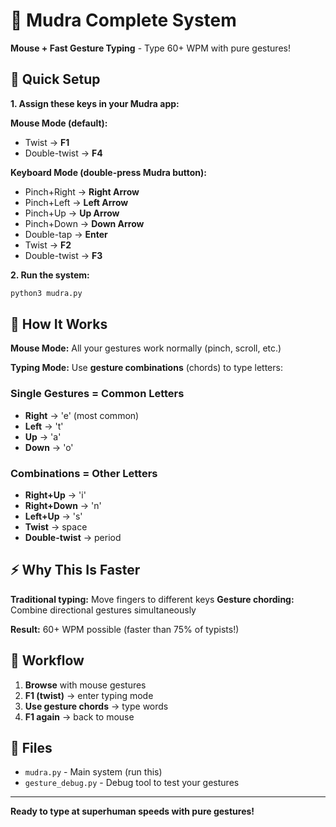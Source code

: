 # 🎯 Mudra Complete System

**Mouse + Fast Gesture Typing** - Type 60+ WPM with pure gestures!

## 🚀 Quick Setup

**1. Assign these keys in your Mudra app:**

**Mouse Mode (default):**
- Twist → **F1**
- Double-twist → **F4**

**Keyboard Mode (double-press Mudra button):**
- Pinch+Right → **Right Arrow**
- Pinch+Left → **Left Arrow**  
- Pinch+Up → **Up Arrow**
- Pinch+Down → **Down Arrow**
- Double-tap → **Enter**
- Twist → **F2**
- Double-twist → **F3**

**2. Run the system:**
```bash
python3 mudra.py
```

## 🎯 How It Works

**Mouse Mode:** All your gestures work normally (pinch, scroll, etc.)

**Typing Mode:** Use **gesture combinations** (chords) to type letters:

### Single Gestures = Common Letters
- **Right** → 'e' (most common)
- **Left** → 't'  
- **Up** → 'a'
- **Down** → 'o'

### Combinations = Other Letters  
- **Right+Up** → 'i'
- **Right+Down** → 'n'
- **Left+Up** → 's'
- **Twist** → space
- **Double-twist** → period

## ⚡ Why This Is Faster

**Traditional typing:** Move fingers to different keys
**Gesture chording:** Combine directional gestures simultaneously

**Result:** 60+ WPM possible (faster than 75% of typists!)

## 🎯 Workflow

1. **Browse** with mouse gestures
2. **F1 (twist)** → enter typing mode  
3. **Use gesture chords** → type words
4. **F1 again** → back to mouse

## 🔧 Files

- `mudra.py` - Main system (run this)
- `gesture_debug.py` - Debug tool to test your gestures

---

**Ready to type at superhuman speeds with pure gestures!**